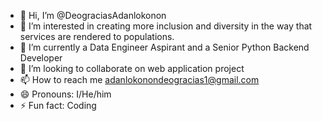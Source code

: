 - 👋 Hi, I’m @DeograciasAdanlokonon
- 👀 I’m interested in creating more inclusion and diversity in the way that services are rendered to populations.
- 🌱 I’m currently a Data Engineer Aspirant and a Senior Python Backend Developer
- 💞️ I’m looking to collaborate on web application project
- 📫 How to reach me adanlokonondeogracias1@gmail.com
- 😄 Pronouns: I/He/him
- ⚡ Fun fact: Coding

<!---
DeograciasAdanlokonon/DeograciasAdanlokonon is a ✨ special ✨ repository because its `README.md` (this file) appears on your GitHub profile.
You can click the Preview link to take a look at your changes.
--->
